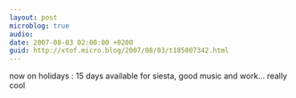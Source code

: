 ```yaml
---
layout: post
microblog: true
audio: 
date: 2007-08-03 02:00:00 +0200
guid: http://xtof.micro.blog/2007/08/03/t185007342.html
---
```

now on holidays : 15 days available for siesta, good music and work... really cool
